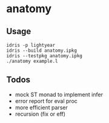 # anatomy

## Usage

```
idris -p lightyear
idris --build anatomy.ipkg
idris --testpkg anatomy.ipkg
./anatomy example.l
```

## Todos

* mock ST monad to implement infer
* error report for eval proc
* more efficient parser
* recursion (fix or eff)


